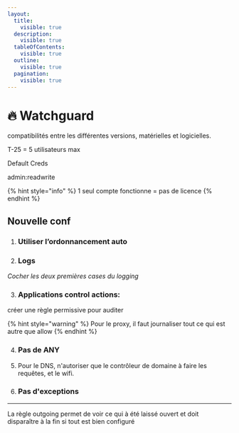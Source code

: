 ```yaml
---
layout:
  title:
    visible: true
  description:
    visible: true
  tableOfContents:
    visible: true
  outline:
    visible: true
  pagination:
    visible: true
---
```


# 🔥 Watchguard



compatibilités entre les différentes versions, matérielles et logicielles.

T-25 = 5 utilisateurs max



Default Creds

admin:readwrite



{% hint style="info" %}
1 seul compte fonctionne = pas de licence
{% endhint %}





## Nouvelle conf

1. ### Utiliser l’ordonnancement auto
2. ### Logs

_Cocher les deux premières cases du logging_&#x20;

3. ### Applications control actions:

créer une règle permissive pour auditer&#x20;

{% hint style="warning" %}
Pour le proxy, il faut journaliser tout ce qui est autre que allow
{% endhint %}

4.  ### Pas de ANY


5. Pour le DNS, n'autoriser que le contrôleur de domaine à faire les requêtes, et le wifi.



6. ### Pas d'exceptions

***



La règle outgoing permet de voir ce qui à été laissé ouvert et doit disparaître à la fin si tout est bien configuré




